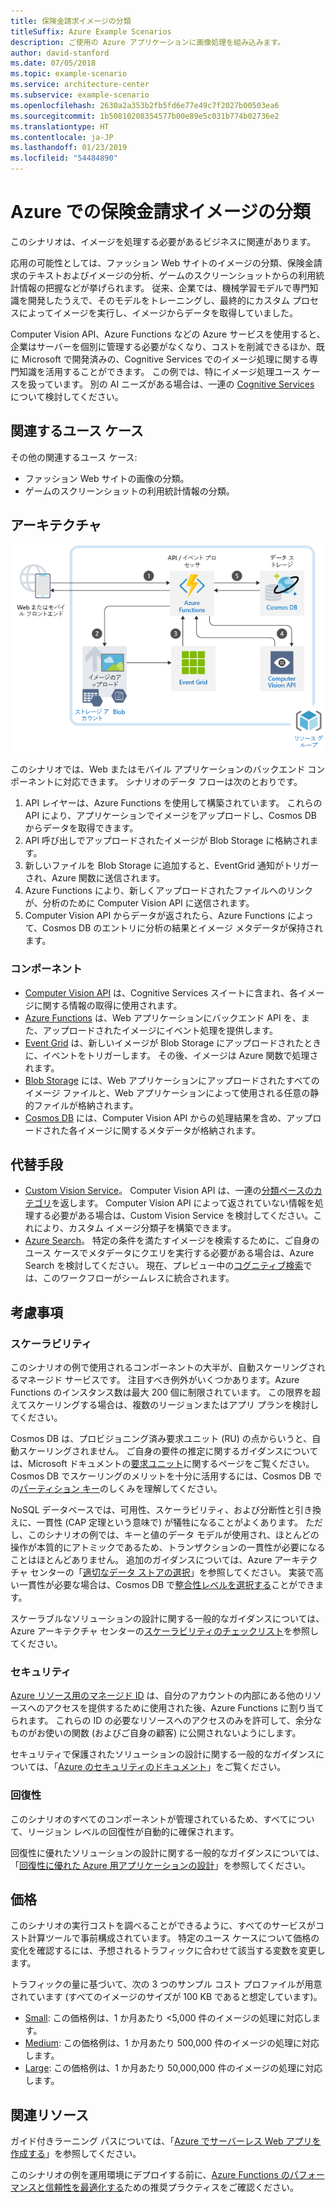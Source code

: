 ```yaml
---
title: 保険金請求イメージの分類
titleSuffix: Azure Example Scenarios
description: ご使用の Azure アプリケーションに画像処理を組み込みます。
author: david-stanford
ms.date: 07/05/2018
ms.topic: example-scenario
ms.service: architecture-center
ms.subservice: example-scenario
ms.openlocfilehash: 2630a2a353b2fb5fd6e77e49c7f2027b00503ea6
ms.sourcegitcommit: 1b50810208354577b00e89e5c031b774b02736e2
ms.translationtype: HT
ms.contentlocale: ja-JP
ms.lasthandoff: 01/23/2019
ms.locfileid: "54484890"
---
```

# <a name="image-classification-for-insurance-claims-on-azure"></a>Azure での保険金請求イメージの分類

このシナリオは、イメージを処理する必要があるビジネスに関連があります。

応用の可能性としては、ファッション Web サイトのイメージの分類、保険金請求のテキストおよびイメージの分析、ゲームのスクリーンショットからの利用統計情報の把握などが挙げられます。 従来、企業では、機械学習モデルで専門知識を開発したうえで、そのモデルをトレーニングし、最終的にカスタム プロセスによってイメージを実行し、イメージからデータを取得していました。

Computer Vision API、Azure Functions などの Azure サービスを使用すると、企業はサーバーを個別に管理する必要がなくなり、コストを削減できるほか、既に Microsoft で開発済みの、Cognitive Services でのイメージ処理に関する専門知識を活用することができます。 この例では、特にイメージ処理ユース ケースを扱っています。 別の AI ニーズがある場合は、一連の [Cognitive Services](/azure/#pivot=products&panel=ai) について検討してください。

## <a name="relevant-use-cases"></a>関連するユース ケース

その他の関連するユース ケース:

- ファッション Web サイトの画像の分類。
- ゲームのスクリーンショットの利用統計情報の分類。

## <a name="architecture"></a>アーキテクチャ

![イメージ分類のアーキテクチャ][architecture]

このシナリオでは、Web またはモバイル アプリケーションのバックエンド コンポーネントに対応できます。 シナリオのデータ フローは次のとおりです。

1. API レイヤーは、Azure Functions を使用して構築されています。 これらの API により、アプリケーションでイメージをアップロードし、Cosmos DB からデータを取得できます。
2. API 呼び出しでアップロードされたイメージが Blob Storage に格納されます。
3. 新しいファイルを Blob Storage に追加すると、EventGrid 通知がトリガーされ、Azure 関数に送信されます。
4. Azure Functions により、新しくアップロードされたファイルへのリンクが、分析のために Computer Vision API に送信されます。
5. Computer Vision API からデータが返されたら、Azure Functions によって、Cosmos DB のエントリに分析の結果とイメージ メタデータが保持されます。

### <a name="components"></a>コンポーネント

- [Computer Vision API](/azure/cognitive-services/computer-vision/home) は、Cognitive Services スイートに含まれ、各イメージに関する情報の取得に使用されます。
- [Azure Functions](/azure/azure-functions/functions-overview) は、Web アプリケーションにバックエンド API を、また、アップロードされたイメージにイベント処理を提供します。
- [Event Grid](/azure/event-grid/overview) は、新しいイメージが Blob Storage にアップロードされたときに、イベントをトリガーします。 その後、イメージは Azure 関数で処理されます。
- [Blob Storage](/azure/storage/blobs/storage-blobs-introduction) には、Web アプリケーションにアップロードされたすべてのイメージ ファイルと、Web アプリケーションによって使用される任意の静的ファイルが格納されます。
- [Cosmos DB](/azure/cosmos-db/introduction) には、Computer Vision API からの処理結果を含め、アップロードされた各イメージに関するメタデータが格納されます。

## <a name="alternatives"></a>代替手段

- [Custom Vision Service](/azure/cognitive-services/custom-vision-service/home)。 Computer Vision API は、一連の[分類ベースのカテゴリ][cv-categories]を返します。 Computer Vision API によって返されていない情報を処理する必要がある場合は、Custom Vision Service を検討してください。これにより、カスタム イメージ分類子を構築できます。
- [Azure Search](/azure/search/search-what-is-azure-search)。 特定の条件を満たすイメージを検索するために、ご自身のユース ケースでメタデータにクエリを実行する必要がある場合は、Azure Search を検討してください。 現在、プレビュー中の[コグニティブ検索](/azure/search/cognitive-search-concept-intro)では、このワークフローがシームレスに統合されます。

## <a name="considerations"></a>考慮事項

### <a name="scalability"></a>スケーラビリティ

このシナリオの例で使用されるコンポーネントの大半が、自動スケーリングされるマネージド サービスです。 注目すべき例外がいくつかあります。Azure Functions のインスタンス数は最大 200 個に制限されています。 この限界を超えてスケーリングする場合は、複数のリージョンまたはアプリ プランを検討してください。

Cosmos DB は、プロビジョニング済み要求ユニット (RU) の点からいうと、自動スケーリングされません。 ご自身の要件の推定に関するガイダンスについては、Microsoft ドキュメントの[要求ユニット](/azure/cosmos-db/request-units)に関するページをご覧ください。 Cosmos DB でスケーリングのメリットを十分に活用するには、Cosmos DB での[パーティション キー](/azure/cosmos-db/partition-data)のしくみを理解してください。

NoSQL データベースでは、可用性、スケーラビリティ、および分断性と引き換えに、一貫性 (CAP 定理という意味で) が犠牲になることがよくあります。 ただし、このシナリオの例では、キーと値のデータ モデルが使用され、ほとんどの操作が本質的にアトミックであるため、トランザクションの一貫性が必要になることはほとんどありません。 追加のガイダンスについては、Azure アーキテクチャ センターの「[適切なデータ ストアの選択](../../guide/technology-choices/data-store-overview.md)」を参照してください。 実装で高い一貫性が必要な場合は、Cosmos DB で[整合性レベルを選択する](/azure/cosmos-db/consistency-levels)ことができます。

スケーラブルなソリューションの設計に関する一般的なガイダンスについては、Azure アーキテクチャ センターの[スケーラビリティのチェックリスト][scalability]を参照してください。

### <a name="security"></a>セキュリティ

[Azure リソース用のマネージド ID][msi] は、自分のアカウントの内部にある他のリソースへのアクセスを提供するために使用された後、Azure Functions に割り当てられます。 これらの ID の必要なリソースへのアクセスのみを許可して、余分なものがお使いの関数 (およびご自身の顧客) に公開されないようにします。

セキュリティで保護されたソリューションの設計に関する一般的なガイダンスについては、「[Azure のセキュリティのドキュメント][security]」をご覧ください。

### <a name="resiliency"></a>回復性

このシナリオのすべてのコンポーネントが管理されているため、すべてについて、リージョン レベルの回復性が自動的に確保されます。

回復性に優れたソリューションの設計に関する一般的なガイダンスについては、「[回復性に優れた Azure 用アプリケーションの設計][resiliency]」を参照してください。

## <a name="pricing"></a>価格

このシナリオの実行コストを調べることができるように、すべてのサービスがコスト計算ツールで事前構成されています。 特定のユース ケースについて価格の変化を確認するには、予想されるトラフィックに合わせて該当する変数を変更します。

トラフィックの量に基づいて、次の 3 つのサンプル コスト プロファイルが用意されています (すべてのイメージのサイズが 100 KB であると想定しています)。

- [Small][small-pricing]: この価格例は、1 か月あたり &lt;5,000 件のイメージの処理に対応します。
- [Medium][medium-pricing]: この価格例は、1 か月あたり 500,000 件のイメージの処理に対応します。
- [Large][large-pricing]: この価格例は、1 か月あたり 50,000,000 件のイメージの処理に対応します。

## <a name="related-resources"></a>関連リソース

ガイド付きラーニング パスについては、「[Azure でサーバーレス Web アプリを作成する][serverless]」を参照してください。

このシナリオの例を運用環境にデプロイする前に、[Azure Functions のパフォーマンスと信頼性を最適化する][functions-best-practices]ための推奨プラクティスをご確認ください。

<!-- links -->
[architecture]: ./media/architecture-intelligent-apps-image-processing.png
[small-pricing]: https://azure.com/e/f9b59d238b43423683db73f4a31dc380
[medium-pricing]: https://azure.com/e/7c7fc474db344b87aae93bc29ae27108
[large-pricing]: https://azure.com/e/cbadbca30f8640d6a061f8457a74ba7d
[cognitive-search]: /azure/search/cognitive-search-concept-intro
[serverless]: /azure/functions/tutorial-static-website-serverless-api-with-database
[cv-categories]: /azure/cognitive-services/computer-vision/home#the-86-category-concept
[resiliency]: /azure/architecture/resiliency/
[security]: /azure/security/
[scalability]: /azure/architecture/checklist/scalability
[functions-best-practices]: /azure/azure-functions/functions-best-practices
[msi]: /azure/app-service/app-service-managed-service-identity
